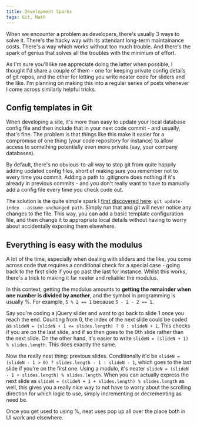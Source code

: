 ```yaml
---
title: Development Sparks
tags: Git, Math
---
```

When we encounter a problem as developers, there's usually 3 ways to solve it. There's the hacky way with its attendant long-term maintainance costs. There's a way which works without too much trouble. And there's the spark of genius that solves all the troubles with the minimum of effort.
<!--more-->

As I'm sure you'll like me appreciate doing the latter when possible, I thought I'd share a couple of them - one for keeping private config details of git repos, and the other for letting you write neater code for sliders and the like. I'm planning on making this into a regular series of posts whenever I come across similarly helpful tricks.

## Config templates in Git

When developing a site, it's more than easy to update your local database config file and then include that in your next code commit - and usually, that's fine. The problem is that things like this make it easier for a compromise of one thing (your code repository for instance) to allow access to something potentially even more private (say, your company databases).

By default, there's no obvious-to-all way to stop git from quite happily adding updated config files, short of making sure you remember not to every time you commit. Adding a path to .gitignore does nothing if it's already in previous commits - and you don't really want to have to manually add a config file every time you check code out.

The solution is the quite simple spark I [first discovered here](http://blog.pagebakers.nl/2009/01/29/git-ignoring-changes-in-tracked-files/): `git update-index --assume-unchanged path`. Simply run that and git will never notice any changes to the file. This way, you can add a basic template configuration file, and then change it to appropriate local details without having to worry about accidentally exposing them elsewhere.

## Everything is easy with the modulus

A lot of the time, especially when dealing with sliders and the like, you come across code that requires a conditional check for a special case - going back to the first slide if you go past the last for instance. Whilst this works, there's a trick to making it far neater and reliable: the modulus.

In this context, getting the modulus amounts to **getting the remainder when one number is divided by another**, and the symbol in programming is usually %. For example, `5 % 2 == 1` because `5 - 2 - 2 == 1`.

Say you're coding a jQuery slider and want to go back to slide 1 once you reach the end. Counting from 0, the index of the next slide could be coded as `slideN = (slideN + 1 <= slides.length) ? 0 : slideN + 1`. This checks if you are on the last slide, and if so then goes to the 0th slide rather than the next slide. On the other hand, it's easier to write `slideN = (slideN + 1) % slides.length`. This does exactly the same.

Now the really neat thing: previous slides. Conditionally it'd be `slideN = (slideN - 1 > 0) ? slides.length - 1 : slideN - 1`, which goes to the last slide if you're on the first one. Using a modulo, it's neater `slideN = (slideN - 1 + slides.length) % slides.length`. When you can actually express the next slide as `slideN = (slideN + 1 + slides.length) % slides.length` as well, this gives you a really nice way to not have to worry about the scrolling direction for which logic to use, simply incrementing or decrementing as need be.

Once you get used to using %, neat uses pop up all over the place both in UI work and elsewhere.
